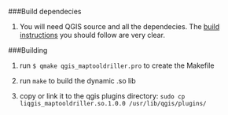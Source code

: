 ###Build dependecies

1. You will need QGIS source and all the dependecies. The [build instructions](https://github.com/qgis/QGIS/blob/master/INSTALL#L85-L340) you should follow are very clear.

###Building

1. run `$ qmake qgis_maptooldriller.pro` to create the Makefile

2. run `make` to build the dynamic .so lib

3. copy or link it to the qgis plugins directory: `sudo cp liqgis_maptooldriller.so.1.0.0 /usr/lib/qgis/plugins/`


